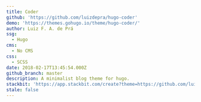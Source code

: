 ```yaml
---
title: Coder
github: 'https://github.com/luizdepra/hugo-coder'
demo: 'https://themes.gohugo.io/theme/hugo-coder/'
author: Luiz F. A. de Prá
ssg:
  - Hugo
cms:
  - No CMS
css:
  - SCSS
date: 2018-02-17T13:45:54.000Z
github_branch: master
description: A minimalist blog theme for hugo.
stackbit: 'https://app.stackbit.com/create?theme=https://github.com/luizdepra/hugo-coder&ssg=hugo'
stale: false
---
```

